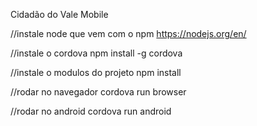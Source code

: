 Cidadão do Vale Mobile

//instale node que vem com o npm
https://nodejs.org/en/

//instale o cordova
npm install -g cordova

//instale o modulos do projeto
npm install

//rodar no navegador
cordova run browser

//rodar no android
cordova run android
